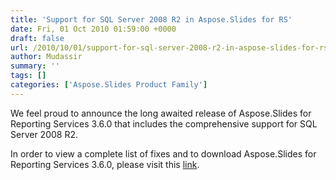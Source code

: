 ```yaml
---
title: 'Support for SQL Server 2008 R2 in Aspose.Slides for RS'
date: Fri, 01 Oct 2010 01:59:00 +0000
draft: false
url: /2010/10/01/support-for-sql-server-2008-r2-in-aspose-slides-for-rs/
author: Mudassir
summary: ''
tags: []
categories: ['Aspose.Slides Product Family']
---
```


We feel proud to announce the long awaited release of Aspose.Slides for Reporting Services 3.6.0 that includes the comprehensive support for SQL Server 2008 R2.

In order to view a complete list of fixes and to download Aspose.Slides for Reporting Services 3.6.0, please visit this [link][1].




[1]: http://www.aspose.com/community/files/52/ssrs-rendering-extensions/aspose.slides-for-reporting-services/entry261383.aspx




